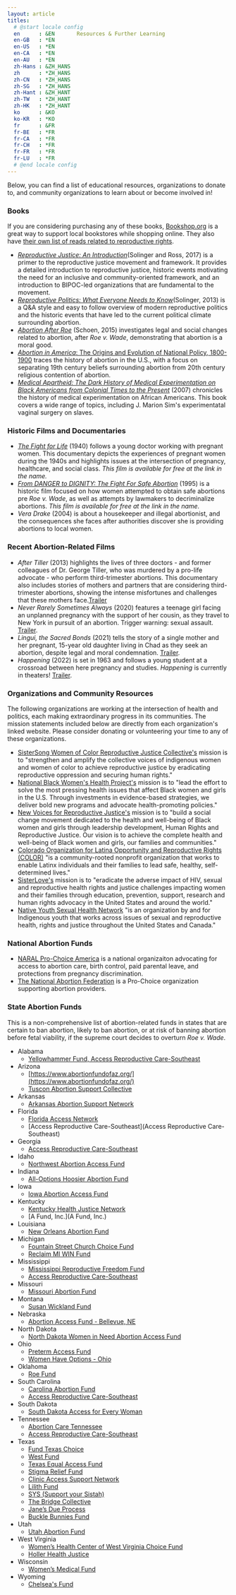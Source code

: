 ```yaml
---
layout: article
titles:
  # @start locale config
  en      : &EN       Resources & Further Learning
  en-GB   : *EN
  en-US   : *EN
  en-CA   : *EN
  en-AU   : *EN
  zh-Hans : &ZH_HANS  
  zh      : *ZH_HANS
  zh-CN   : *ZH_HANS
  zh-SG   : *ZH_HANS
  zh-Hant : &ZH_HANT  
  zh-TW   : *ZH_HANT
  zh-HK   : *ZH_HANT
  ko      : &KO       
  ko-KR   : *KO
  fr      : &FR      
  fr-BE   : *FR
  fr-CA   : *FR
  fr-CH   : *FR
  fr-FR   : *FR
  fr-LU   : *FR
  # @end locale config
---
```

Below, you can find a list of educational resources, organizations to donate to, and community organizations to learn about or become involved in! 

### Books
If you are considering purchasing any of these books, [Bookshop.org](bookshop.org) is a great way to support local bookstores while shopping online. They also have [their own list of reads related to reproductive rights](https://bookshop.org/lists/reproductive-rights-after-roe).

- [*Reproductive Justice: An Introduction*](https://bookshop.org/books/reproductive-justice-an-introductionvolume-1/9780520288201)(Solinger and Ross, 2017) is a primer to the reproductive justice movement and framework. It provides a detailed introduction to reproductive justice, historic events motivating the need for an inclusive and community-oriented framework, and an introduction to BIPOC-led organizations that are fundamental to the movement.
- [*Reproductive Politics: What Everyone Needs to Know*](https://bookshop.org/books/reproductive-politics-what-everyone-needs-to-know-r/9780199811410)(Solinger, 2013) is a Q&A style and easy to follow overview of modern  reproductive politics and the historic events that have led to the current political climate surrounding abortion.
- [*Abortion After Roe*](https://bookshop.org/books/abortion-after-roe/9781469636016) (Schoen, 2015) investigates legal and social changes related to abortion, after *Roe v. Wade*, demonstrating that abortion is a moral good.
- [*Abortion in America*: The Origins and Evolution of National Policy, 1800-1900](https://bookshop.org/books/abortion-in-america-the-origins-and-evolution-of-national-policy-1800-1900/9780195026160) traces the history of abortion in the U.S., with a focus on separating 19th century beliefs surrounding abortion from 20th century religious contention of abortion.
- [*Medical Apartheid: The Dark History of Medical Experimentation on Black Americans from Colonial Times to the Present*](https://bookshop.org/books/medical-apartheid-the-dark-history-of-medical-experimentation-on-black-americans-from-colonial-times-to-the-present-9781799991380/9780767915472) (2007) chronicles the history of medical experimentation on African Americans. This book covers a wide range of topics, including J. Marion Sim's  experimentatal vaginal surgery on slaves.

### Historic Films and Documentaries
- [*The Fight for Life*](http://archive.org/details/gov.archives.arc.1234) (1940) follows a young doctor working with pregnant women. This documentary depicts the experiences of pregnant women during the 1940s and highlights issues at the intersection of pregnancy, healthcare, and social class. *This film is available for free at the link in the name.*
- [*From DANGER to DIGNITY: The Fight For Safe Abortion*](https://archive.org/details/from_danger_to_dignity) (1995) is a historic film focused on how women attempted to obtain safe abortions pre *Roe v. Wade*, as well as attempts by lawmakers to decriminalize abortions. *This film is available for free at the link in the name.*
- *Vera Drake* (2004) is about a housekeeper and illegal abortionist, and the consequences she faces after authorities discover she is providing abortions to local women. 

### Recent Abortion-Related Films
- *After Tiller* (2013) highlights the lives of three doctors - and former colleagues of Dr. George Tiller, who was murdered by a pro-life advocate - who perform third-trimester abortions. This documentary also includes stories of mothers and partners that are considering third-trimester abortions, showing the intense misfortunes and challenges that these mothers face.[Trailer](https://www.youtube.com/watch?v=xf3rETOO62s)
- *Never Rarely Sometimes Always* (2020) features a teenage girl facing an unplanned pregnancy with the support of her cousin, as they travel to New York in pursuit of an abortion. Trigger warning: sexual assault. [Trailer](https://www.youtube.com/watch?v=hjw_QTKr2rc). 
- *Lingui, the Sacred Bonds* (2021) tells the story of a single mother and her pregnant, 15-year old daughter living in Chad as they seek an abortion, despite legal and moral condemnation. [Trailer](https://www.youtube.com/watch?v=2DFew16WifY). 
- *Happening* (2022) is set in 1963 and follows a young student at a crossroad between here pregnancy and studies. *Happening* is currently in theaters! [Trailer](https://www.youtube.com/watch?v=HAQVYYqj3Ro).

### Organizations and Community Resources
The following organizations are working at the intersection of health and politics, each making extraordinary progress in its communities. The mission statements included below are directly from each organization's linked website. Please consider donating or volunteering your time to any of these organizations.

- [SisterSong Women of Color Reproductive Justice Collective's](https://www.sistersong.net/) mission is to "strengthen and amplify the collective voices of indigenous women and women of color to achieve reproductive justice by eradicating reproductive oppression and securing human rights."
- [National Black Women's Health Project's](https://bwhi.org/) mission is to "lead the effort to solve the most pressing health issues that affect Black women and girls in the U.S. Through investments in evidence-based strategies, we deliver bold new programs and advocate health-promoting policies."
- [New Voices for Reproductive Justice's](https://newvoicesrj.org/) mission is to "build a social change movement dedicated to the health and well-being of Black women and girls through leadership development, Human Rights and Reproductive Justice. Our vision is to achieve the complete health and well-being of Black women and girls, our families and communities."
- [Colorado Organization for Latina Opportunity and Reproductive Rights (COLOR)](https://www.colorlatina.org/) "is a community-rooted nonprofit organization that works to enable Latinx individuals and their families to lead safe, healthy, self-determined lives."
- [SisterLove's](https://www.sisterlove.org/) mission is to "eradicate the adverse impact of HIV, sexual and reproductive health rights and justice challenges impacting women and their families through education, prevention, support, research and human rights advocacy in the United States and around the world."
- [Native Youth Sexual Health Network](https://www.nativeyouthsexualhealth.com/) "is an organization by and for Indigenous youth that works across issues of sexual and reproductive health, rights and justice throughout the United States and Canada."


### National Abortion Funds
- [NARAL Pro-Choice America](https://www.prochoiceamerica.org/) is a national organizaiton advocating for access to abortion care, birth control, paid parental leave, and protections from pregnancy discrimination.
- [The National Abortion Federation](https://prochoice.org/) is a Pro-Choice organization supporting abortion providers.

### State Abortion Funds
This is a non-comprehensive list of abortion-related funds in states that are certain to ban abortion, likely to ban abortion, or at risk of banning abortion before fetal viability, if the supreme court decides to overturn *Roe v. Wade*.
- Alabama
    - [Yellowhammer Fund, Access Reproductive Care-Southeast](https://arc-southeast.org/)
- Arizona
    - [https://www.abortionfundofaz.org/](https://www.abortionfundofaz.org/)
    - [Tuscon Abortion Support Collective](https://www.abortionintucson.org/)
- Arkansas
    - [Arkansas Abortion Support Network](https://www.arabortionsupport.org/)
- Florida
    - [Florida Access Network](https://www.flaccessnetwork.org/)
    - [Access Reproductive Care-Southeast](Access Reproductive Care-Southeast)
- Georgia
    - [Access Reproductive Care-Southeast](http://www.arc-southeast.org/)
- Idaho
    - [Northwest Abortion Access Fund](http://nwaafund.org/)
- Indiana
    - [All-Options Hoosier Abortion Fund](https://alloptionsprc.org/our-services/hoosier-abortion-fund/)
- Iowa
    - [Iowa Abortion Access Fund](https://www.iowaabortionaccessfund.org/)
- Kentucky
    - [Kentucky Health Justice Network](https://www.khjn.org/)
    - [A Fund, Inc.](A Fund, Inc.)
- Louisiana
    - [New Orleans Abortion Fund](https://www.neworleansabortionfund.org/)
- Michigan
    - [Fountain Street Church Choice Fund](https://www.fountainstreet.org/choicefund)
    - [Reclaim MI WIN Fund](http://www.reclaimproject.org/)
- Mississippi
    - [Mississippi Reproductive Freedom Fund](https://www.msreprofreedomfund.org/)
    - [Access Reproductive Care-Southeast](https://arc-southeast.org/)
- Missouri
    - [Missouri Abortion Fund](https://mofund.org/)
- Montana
    - [Susan Wickland Fund](https://nd-fund/)
- Nebraska
    - [Abortion Access Fund - Bellevue, NE](https://abortionaccessfund.org/donate/)
- North Dakota
    - [North Dakota Women in Need Abortion Access Fund](https://abortionfunds.org/fund/north-dakota-women-in-need-fund/)
- Ohio
    - [Preterm Access Fund](http://www.preterm.org/)
    - [Women Have Options - Ohio](https://www.womenhaveoptions.org/)
- Oklahoma
    - [Roe Fund](http://www.roefund.org/)
- South Carolina
    - [Carolina Abortion Fund](https://www.carolinaabortionfund.org/)
    - [Access Reproductive Care-Southeast](https://arc-southeast.org/)
- South Dakota
    - [South Dakota Access for Every Woman](http://sdaccess4everywoman.org/)
- Tennessee
    - [Abortion Care Tennessee](https://abortioncaretn.org/resources/)
    - [Access Reproductive Care-Southeast](https://arc-southeast.org/)
- Texas
    - [Fund Texas Choice](http://fundtexaschoice.org/)
    - [West Fund](http://www.westfund.org/)
    - [Texas Equal Access Fund](http://www.teafund.org/)
    - [Stigma Relief Fund](https://www.wholewomanshealthalliance.org/the-stigma-relief-fund/)
    - [Clinic Access Support Network](https://abortionfunds.org/fund/clinic-access-support-network/)
    - [Lilith Fund](http://www.lilithfund.org/)
    - [SYS (Support your Sistah)](https://www.theafiyacenter.org/)
    - [The Bridge Collective](http://thebridgecollective.org/)
    - [Jane’s Due Process](https://janesdueprocess.org/)
    - [Buckle Bunnies Fund](https://www.bucklebunnies.org/)
- Utah
    - [Utah Abortion Fund](https://secure.actblue.com/donate/utabortionfund)
- West Virginia
    - [Women’s Health Center of West Virginia Choice Fund](https://secure.lglforms.com/form_engine/s/SZoCjtuFoOb1r-pEN87_eA)
    - [Holler Health Justice](https://www.hollerhealthjustice.org/)
- Wisconsin
    - [Women’s Medical Fund](http://wmfwisconsin.org/)
- Wyoming
    - [Chelsea's Fund](https://www.chelseasfund.org/)
